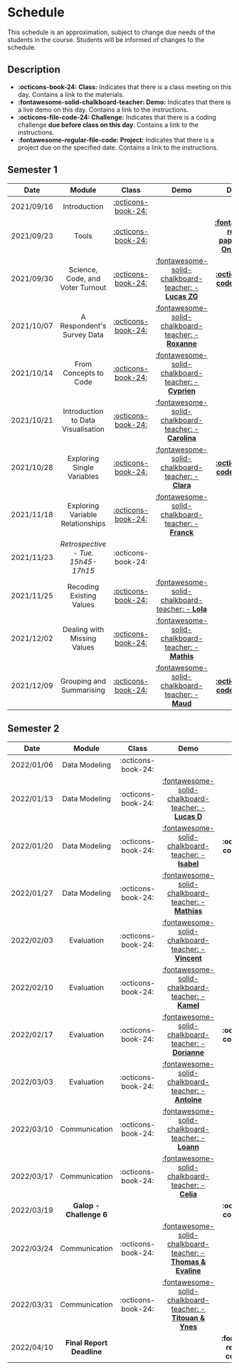 # Schedule

This schedule is an approximation, subject to change due needs of the students in the course. Students will be informed of changes to the schedule.

## Description
- **:octicons-book-24: Class:** Indicates that there is a class meeting on this day. Contains a link to the materials.
- **:fontawesome-solid-chalkboard-teacher: Demo:** Indicates that there is a live demo on this day. Contains a link to the instructions.
- **:octicons-file-code-24: Challenge:** Indicates that there is a coding challenge **due before class on this day**. Contains a link to the instructions.
- **:fontawesome-regular-file-code: Project:** Indicates that there is a project due on the specified date. Contains a link to the instructions.

## Semester 1
<!-- TODO: REPLACE | 2021/10/21 | Introduction to data exploration   | [:octicons-book-24:](modules/programming-4.md)   | [:fontawesome-solid-chalkboard-teacher: - **Carolina**](activities/participation.md)       | [**:octicons-file-code-24: - C2**](https://colab.research.google.com/github/mickaeltemporao/itds/blob/main/materials/assignment-2.ipynb) | -->

| Date       | Module                                  | Class                                                       | Demo                                                                                 | Deadline                                                                                                                                   |
| :-:        | :-:                                     | :-:                                                         | :-:                                                                                  | :-:                                                                                                                                        |
| 2021/09/16 | Introduction                            | [:octicons-book-24:](modules/introduction.md)  |                                                                                      |                                                                                                                                            |
| 2021/09/23 | Tools                                   | [:octicons-book-24:](modules/tools.md)         |                                                                                      | [**:fontawesome-regular-paper-plane: Onboarding**](resources/onboarding.md)                                                                |
| 2021/09/30 | Science, Code, and Voter Turnout        | [:octicons-book-24:](modules/programming-1.md) | [:fontawesome-solid-chalkboard-teacher: - **Lucas ZG**](activities/participation.md) | [**:octicons-file-code-24: - C1**](https://colab.research.google.com/github/mickaeltemporao/itds/blob/main/materials/assignment-1.ipynb) |
| 2021/10/07 | A Respondent's Survey Data              | [:octicons-book-24:](modules/programming-2.md) | [:fontawesome-solid-chalkboard-teacher: - **Roxanne**](activities/participation.md)  |                                                                                                                                            |
| 2021/10/14 | From Concepts to Code                   | [:octicons-book-24:](modules/programming-3.md) | [:fontawesome-solid-chalkboard-teacher: - **Cyprien**](activities/participation.md)  |                                                                                                                                            |
| 2021/10/21 | Introduction to Data Visualisation      | [:octicons-book-24:](modules/programming-4.md) | [:fontawesome-solid-chalkboard-teacher: - **Carolina**](activities/participation.md) |                                                                                                                                            |
| 2021/10/28 | Exploring Single Variables              | [:octicons-book-24:](modules/exploration-1.md) | [:fontawesome-solid-chalkboard-teacher: - **Clara**](activities/participation.md)    | [**:octicons-file-code-24: - C2**](https://colab.research.google.com/github/mickaeltemporao/itds/blob/main/materials/assignment-2.ipynb) |
| 2021/11/18 | Exploring Variable Relationships        | [:octicons-book-24:](modules/exploration-2.md) | [:fontawesome-solid-chalkboard-teacher: - **Franck**](activities/participation.md)   |                                                                                                                                            |
| 2021/11/23 | *Retrospective - Tue. 15h45-17h15*      | :octicons-book-24:                             |                                                                                      |                                                                                                                                            |
| 2021/11/25 | Recoding Existing Values                | [:octicons-book-24:](modules/management-1.md)  | [:fontawesome-solid-chalkboard-teacher: - **Lola**](activities/participation.md)     |                                                                                                                                            |
| 2021/12/02 | Dealing with Missing Values             | [:octicons-book-24:](modules/management-2.md)  | [:fontawesome-solid-chalkboard-teacher: - **Mathis**](activities/participation.md)   |                                                                                                                                            |
| 2021/12/09 | Grouping and Summarising                | [:octicons-book-24:](modules/management-3.md)  | [:fontawesome-solid-chalkboard-teacher: - **Maud**](activities/participation.md)     | [**:octicons-file-code-24: - C3**](https://colab.research.google.com/github/mickaeltemporao/itds/blob/main/materials/assignment-3.ipynb) |

## Semester 2
| Date       | Module                    | Class                           | Demo                                                                                           | Deadline                                    |
| :-:        | :-:                       | :-:                             | :-:                                                                                            | :-:                                         |
| 2022/01/06 | Data Modeling             | :octicons-book-24: |                                                                                                |                                             |
| 2022/01/13 | Data Modeling             | :octicons-book-24: |  [:fontawesome-solid-chalkboard-teacher: - **Lucas D**](activities/participation.md)           |                                             |
| 2022/01/20 | Data Modeling             | :octicons-book-24: |  [:fontawesome-solid-chalkboard-teacher: - **Isabel**](activities/participation.md)            | **:octicons-file-code-24: - C4**          |
| 2022/01/27 | Data Modeling             | :octicons-book-24: |  [:fontawesome-solid-chalkboard-teacher: - **Mathias**](activities/participation.md)           |                                             |
| 2022/02/03 | Evaluation                | :octicons-book-24: |  [:fontawesome-solid-chalkboard-teacher: - **Vincent**](activities/participation.md)           |                                             |
| 2022/02/10 | Evaluation                | :octicons-book-24: |  [:fontawesome-solid-chalkboard-teacher: - **Kamel**](activities/participation.md)             |                                             |
| 2022/02/17 | Evaluation                | :octicons-book-24: |  [:fontawesome-solid-chalkboard-teacher: - **Dorianne**](activities/participation.md)          | **:octicons-file-code-24: - C5**          |
| 2022/03/03 | Evaluation                | :octicons-book-24: |  [:fontawesome-solid-chalkboard-teacher: - **Antoine**](activities/participation.md)           |                                             |
| 2022/03/10 | Communication             | :octicons-book-24: |  [:fontawesome-solid-chalkboard-teacher: - **Loann**](activities/participation.md)             |                                             |
| 2022/03/17 | Communication             | :octicons-book-24: |  [:fontawesome-solid-chalkboard-teacher: - **Celia**](activities/participation.md)                                                                                                 |                                             |
| 2022/03/19 | **Galop - Challenge 6**   |                                 |                                                                                                | **:octicons-file-code-24: - C6**          |
| 2022/03/24 | Communication             | :octicons-book-24: | [:fontawesome-solid-chalkboard-teacher: - **Thomas & Evaline**](activities/participation.md) |                                             |
| 2022/03/31 | Communication             | :octicons-book-24: | [:fontawesome-solid-chalkboard-teacher: - **Titouan & Ynes**](activities/participation.md)     |                                             |
| 2022/04/10 | **Final Report Deadline** |                                 |                                                                                                | **:fontawesome-regular-file-code: Project** |

